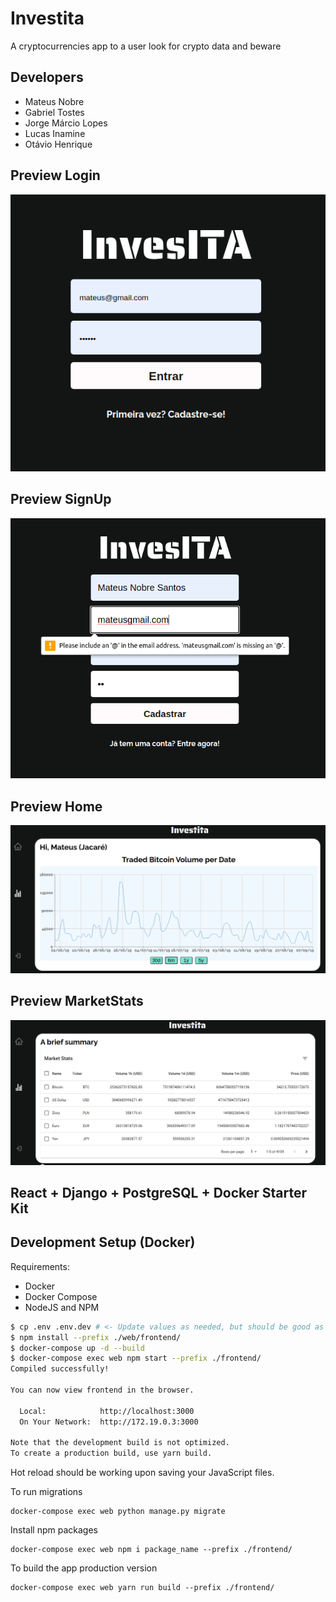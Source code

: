 # Investita

A cryptocurrencies app to a user look for crypto data and beware  


## Developers
- Mateus Nobre
- Gabriel Tostes
- Jorge Márcio Lopes
- Lucas Inamine
- Otávio Henrique

## Preview Login
![image](web/misc/login.png)

## Preview SignUp
![image](web/misc/signup.png)

## Preview Home
![image](web/misc/home.png)

## Preview MarketStats
![image](web/misc/stats.png)


## React + Django + PostgreSQL + Docker Starter Kit

## Development Setup (Docker)

Requirements:

- Docker
- Docker Compose
- NodeJS and NPM

```bash
$ cp .env .env.dev # <- Update values as needed, but should be good as is
$ npm install --prefix ./web/frontend/
$ docker-compose up -d --build
$ docker-compose exec web npm start --prefix ./frontend/
Compiled successfully!

You can now view frontend in the browser.

  Local:            http://localhost:3000
  On Your Network:  http://172.19.0.3:3000

Note that the development build is not optimized.
To create a production build, use yarn build.
```

Hot reload should be working upon saving your JavaScript files.

To run migrations
```
docker-compose exec web python manage.py migrate 
```

Install npm packages
```
docker-compose exec web npm i package_name --prefix ./frontend/
```


To build the app production version
```
docker-compose exec web yarn run build --prefix ./frontend/
```